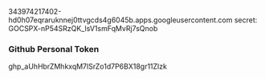 343974217402-hd0h07eqraruknnej0ttvgcds4g6045b.apps.googleusercontent.com
secret: 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


### Github Personal Token

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